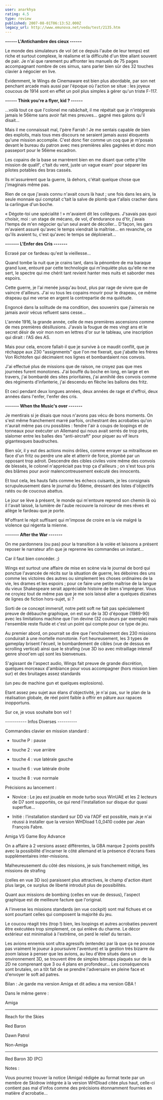 ```yaml
---
user: anarkhya
rating: 4.5
type: review
published: 2007-08-01T06:13:52.000Z
legacy_url: http://www.emunova.net/veda/test/2135.htm
---
```

**------ L'Antichambre des cieux ------**  

  

  

Le monde des simulateurs de vol (et ce depuis l'aube de leur temps) est riche et surtout complexe, le réalisme et la difficulté d'un titre allant souvent de pair. Je n'ai que rarement pu affronter les manuels de 75 pages accompagnant nombre de ces simus, sans parler bien sûr des 32 touches clavier à négocier en live.  

Evidemment, le Wings de Cinemaware est bien plus abordable, par son net penchant arcade mais aussi par l'époque où l'action se situe : les joyeux coucous de 1914 sont en effet un poil plus simples à gérer qu'un triste F-117\.  

  

  

**------ Think you're a flyer, kid ? ------**  

  

  

...voilà tout ce que l'colonel me rabâchait, il me répétait que je n'intégrerais jamais le 56ème sans avoir fait mes preuves... gagné mes galons qu'il disait...  

  

Mais il me connaissait mal, l'père Farrah ! Je me sentais capable de bien des exploits, mais tous mes discours ne seraient jamais aussi éloquents qu'une mission accomplie. C'est donc fier comme un coq que je m'posais devant le bureau du patron avec mes premières ailes gagnées et donc mon passeport pour le 56ème escadron.  

  

Les copains de la base se marrèrent bien en me disant que cette p'tite mission de qualif', c'tait du vent, juste un vague exam' pour séparer les pilotes potables des bras cassés.  

Ils m'assurèrent que la guerre, là dehors, c'était quelque chose que j'imaginais même pas.  

Rien de ce que j'avais connu n'avait cours là haut ; une fois dans les airs, la seule monnaie qui comptait c'tait la salve de plomb que t'allais cracher dans la carlingue d'un boche.  

  

« Dégote-toi une spécialité ! » m'avaient dit les collègues. J'savais pas quoi choisir, moi : un stage de mécano, de vol, d'endurance ou d'tir, j'avais l'temps de m'en négocier qu'un seul avant de décoller... D'façon, les gars m'avaient assuré qu'avec le temps viendrait la maîtrise... en revanche, ce qu'ils avaient tu, c'est qu'avec le temps se déploierait...  

  

  

**------- L'Enfer des Cris -------**  

  

  

Ecrasé par ce fardeau qu'est la vieillesse...  

Quand tombe la nuit que je crains tant, dans la pénombre de ma baraque grand luxe, entouré par cette technologie qui m'inquiète plus qu'elle ne me sert, le spectre qui me chérit tant revient hanter mes nuits et saborder mes espoirs.  

Cette guerre, je l'ai menée jusqu'au bout, plus par rage de vivre que de vaincre d'ailleurs. J'ai vu tous les copains mourir pour le drapeau, ce même drapeau qui me verse en argent la contrepartie de ma quiétude.  

Engoncé dans la solitude de ma condition, des souvenirs que j'aimerais ne jamais avoir vécus refluent sans cesse...  

  

L'année 1916, la grande année, celle de mes premières ascensions comme de mes premières désillusions. J'avais la fougue de mes vingt ans et le secret désir de voir mon nom en lettres d'or sur le tableau, une inscription qui dirait : l'AS des AS.  

Mais pour cela, encore fallait-il que je survive à ce maudit conflit, que je réchappe aux 230 "assignments" que l'on me fixerait, que j'abatte les frères Von Richtofen qui décimaient nos lignes et bombardaient nos convois.  

  

J'ai effectué plus de missions que de raison, ne croyez pas que mes journées furent monotones. J'ai bouffé du boche en long, en large et en travers, j'ai bombardé des sites prioritaires, j'ai annihilé des convois comme des régiments d'infanterie, j'ai descendu en flèche les ballons des fritz.  

  

Et ceci pendant deux longues années, deux années de rage et d'effroi, deux années dans l'enfer, l'enfer des cris.  

  

  

**------- When the Music's over -------**  

  

  

Je mentirais si je disais que nous n'avons pas vécu de bons moments. On s'est même franchement marré parfois, orchestrant des acrobaties qu'on n'aurait même pas cru possibles : fendre l'air à coups de loopings et de tonneaux pour exécuter un Allemand qui nous avait serrés de trop près, slalomer entre les balles des "anti-aircraft" pour piquer au vif leurs gigantesques baudruches.  

  

Bien sûr, il y eut des actions moins drôles, comme enrayer sa mitrailleuse en face d'un fritz ou perdre une aile et atterrir de force, plombé par un opposant trop adroit. Descendre des cibles civiles voire même des convois de blessés, le colonel n'appréciait pas trop ça d'ailleurs ; on s'est tous pris des blâmes pour avoir malencontreusement exécuté des innocents.  

  

Et tout cela, les hauts faits comme les échecs cuisants, je les consignais scrupuleusement dans le journal du 56ème, dressant des listes d'objectifs ratés ou de coucous abattus.  

  

Le jour se lève à présent, le monde qui m'entoure reprend son chemin là où il l'avait laissé, la lumière de l'aube recouvre la noirceur de mes rêves et allège le fardeau que je porte.  

M'offrant le répit suffisant qui m'impose de croire en la vie malgré la violence qui régenta la mienne.  

  

  

**------- After the War -------**  

  

  

On me pardonnera (ou pas) pour la transition à la volée et laissons a présent reposer le narrateur afin que je reprenne les commandes un instant...  

Car il faut bien concéder. ;)  

  

Wings est surtout une affaire de mise en scène via le journal de bord qui ponctue l'avancée de récits sur la situation de guerre, les déboires des uns comme les victoires des autres ou simplement les choses ordinaires de la vie, les drames et les espoirs ; pour ce faire une petite maîtrise de la langue du vieux Shakespeare serait appréciable histoire de bien s'imprégner. Vous ne croyiez tout de même pas que je me sois laissé aller a quelques dizaines de lignes de fiction hors-sujet, si ?  

  

Sorti de ce concept immersif, notre petit soft ne fait pas spécialement preuve de débauche graphique, on est sur de la 3D d'époque (1989-90) avec les limitations machine que l'on devine (32 couleurs par exemple) mais l'ensemble reste fluide et c'est un point qui compte pour ce type de jeu.  

  

Au premier abord, on pourrait se dire que l'enchaînement des 230 missions conduirait à une mortelle monotonie. Fort heureusement, les 3 types de gameplay brisent l'écueil, le bombardement de cibles (vue de dessus en scrolling vertical) ainsi que le strafing (vue 3D iso avec mitraillage intensif genre shoot'em up) sont les bienvenues.  

  

S'agissant de l'aspect audio, Wings fait preuve de grande discrétion, quelques morceaux d'ambiance pour vous accompagner (hors mission bien sur) et des bruitages assez standards  

(un peu de machine gun et quelques explosions).  

  

Etant assez peu sujet aux élans d'objectivité, je n'ai pas, sur le plan de la réalisation globale, de réel point faible à offrir en pâture aux rapaces inopportuns.  

Sur ce, je vous souhaite bon vol !  

  

  

----------- Infos Diverses ----------  

  

  

Commandes clavier en mission standard :  

  

- touche P : pause  

- touche 2 : vue arrière  

- touche 4 : vue latérale gauche  

- touche 6 : vue latérale droite  

- touche 8 : vue normale  

  

  

Précisions au lancement :  

  

- Novice : Le jeu est jouable en mode turbo sous WinUAE et les 2 lecteurs de D7 sont supportés, ce qui rend l'installation sur disque dur quasi superflue...  

- Initié : l'installation standard sur DD via l'ADF est possible, mais je n'ai réussi à installer que la version WHDload 1.0\_0410 codée par Jean François Fabre.  

  

Amiga VS Game Boy Advance  

  

On a affaire à 2 versions assez différentes, la GBA marque 2 points positifs avec la possibilité d'incarner le côté allemand et la présence d'écrans fixes supplémentaires inter-missions.  

Malheureusement du côté des missions, je suis franchement mitigé, les missions de strafing  

(celles en vue 3D iso) paraissent plus attractives, le champ d'action étant plus large, ce surplus de liberté introduit plus de possibilités.  

Quant aux missions de bombing (celles en vue de dessus), l'aspect graphique est de meilleure facture que l'original.  

A l'inverse les missions standards (en vue cockpit) sont mal fichues et ce sont pourtant celles qui composent la majorité du jeu.  

Le coucou réagit très (trop !) bien, les loopings et autres acrobaties peuvent être exécutées trop simplement, ce qui enlève du charme. Le décor extérieur est minimalisé à l'extrême, on perd le relief du terrain.  

Les avions ennemis sont ultra agressifs (entendez par là que ça ne pousse pas vraiment le joueur à poursuivre l'aventure) et la gestion très bizarre du zoom laisse à penser que les avions, au lieu d'être situés dans un environnement 3D, se trouvent être de simples bitmaps plaqués sur de la 2D ne comprenant que 3 ou 4 plans en profondeur... Les conséquences sont brutales, on a tôt fait de se prendre l'adversaire en pleine face et d'envoyer le soft ad patres.  

Bilan : Je garde ma version Amiga et dit adieu a ma version GBA !  

  

Dans le même genre :  

  

Amiga  

----------------------------------  

Reach for the Skies  

Red Baron  

Dawn Patrol  

  

  

Non-Amiga  

-----------------------------------  

Red Baron 3D (PC)  

  

  

  

Notes :  

  

Vous pourrez trouver la notice (Amiga) rédigée au format texte par un membre de Skidrow intégrée à la version WHDload citée plus haut, celle-ci contient pas mal d'infos comme des précisions étonnamment fournies en matière d'acrobatie...
